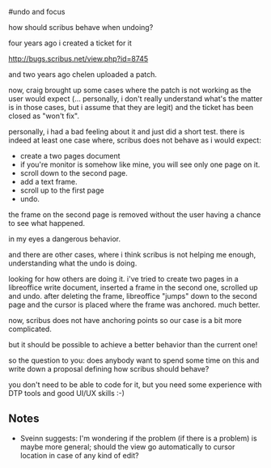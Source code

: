 #undo and focus

how should scribus behave when undoing?

four years ago i created a ticket for it

http://bugs.scribus.net/view.php?id=8745

and two years ago chelen uploaded a patch.

now, craig brought up some cases where the patch is not working as the
user would expect (... personally, i don't really understand what's the
matter is in those cases, but i assume that they are legit) and the
ticket has been closed as "won't fix".



personally, i had a bad feeling about it and just did a short test.
there is indeed at least one case where, scribus does
not behave as i would expect:

- create a two pages document
- if you're monitor is somehow like mine, you will see only one page on
  it.
- scroll down to the second page.
- add a text frame.
- scroll up to the first page
- undo.

the frame on the second page is removed without the user having a
chance to see what happened.

in my eyes a dangerous behavior.

and there are other cases, where i think scribus is not helping me
enough, understanding what the undo is doing.

looking for how others are doing it. i've tried to create two pages in
a libreoffice write document, inserted a frame in the second one,
scrolled up and undo.
after deleting the frame, libreoffice "jumps" down to the second page
and the cursor is placed where the frame was anchored.
much better.

now, scribus does not have anchoring points so our case is a bit more
complicated.

but it should be possible to achieve a better behavior than the current
one!



so the question to you: does anybody want to spend some time on this
and write down a proposal defining how scribus should behave?

you don't need to be able to code for it, but you need some experience
with DTP tools and good UI/UX skills :-)

## Notes

- Sveinn suggests: I'm wondering if the problem (if there is a problem) is maybe more general; should the view go automatically to cursor location in case of any kind of edit? 
